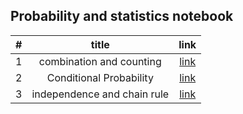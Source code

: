 ## Probability and statistics notebook


|#|title|link|
|:-:|:-:|:-:|
|1| combination and counting | [link](./combination_counting.ipynb) |
|2| Conditional Probability | [link](./conditional_probability.ipynb) |
|3| independence and chain rule | [link](./independence_chain_rule.ipynb) |
